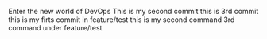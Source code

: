 Enter the new world of DevOps 
This is my second commit 
this is 3rd commit
this is my firts commit in feature/test
this is my second command 
3rd command under feature/test
